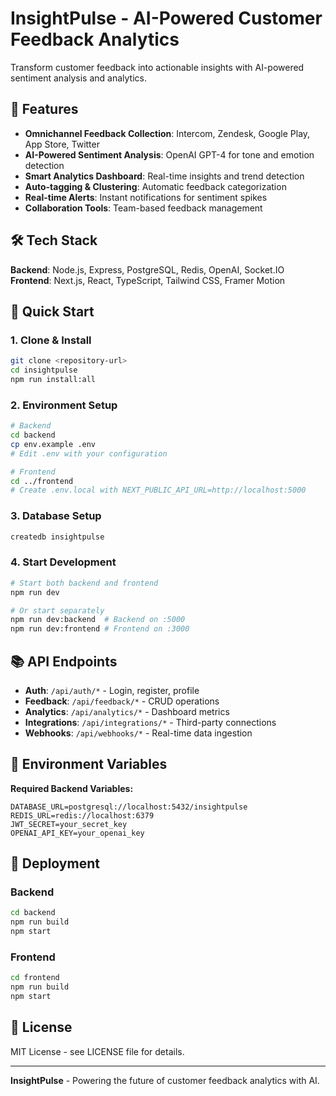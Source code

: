 # InsightPulse - AI-Powered Customer Feedback Analytics

Transform customer feedback into actionable insights with AI-powered sentiment analysis and analytics.

## 🚀 Features

- **Omnichannel Feedback Collection**: Intercom, Zendesk, Google Play, App Store, Twitter
- **AI-Powered Sentiment Analysis**: OpenAI GPT-4 for tone and emotion detection
- **Smart Analytics Dashboard**: Real-time insights and trend detection
- **Auto-tagging & Clustering**: Automatic feedback categorization
- **Real-time Alerts**: Instant notifications for sentiment spikes
- **Collaboration Tools**: Team-based feedback management

## 🛠️ Tech Stack

**Backend**: Node.js, Express, PostgreSQL, Redis, OpenAI, Socket.IO
**Frontend**: Next.js, React, TypeScript, Tailwind CSS, Framer Motion

## 🚀 Quick Start

### 1. Clone & Install
```bash
git clone <repository-url>
cd insightpulse
npm run install:all
```

### 2. Environment Setup
```bash
# Backend
cd backend
cp env.example .env
# Edit .env with your configuration

# Frontend
cd ../frontend
# Create .env.local with NEXT_PUBLIC_API_URL=http://localhost:5000
```

### 3. Database Setup
```bash
createdb insightpulse
```

### 4. Start Development
```bash
# Start both backend and frontend
npm run dev

# Or start separately
npm run dev:backend  # Backend on :5000
npm run dev:frontend # Frontend on :3000
```

## 📚 API Endpoints

- **Auth**: `/api/auth/*` - Login, register, profile
- **Feedback**: `/api/feedback/*` - CRUD operations
- **Analytics**: `/api/analytics/*` - Dashboard metrics
- **Integrations**: `/api/integrations/*` - Third-party connections
- **Webhooks**: `/api/webhooks/*` - Real-time data ingestion

## 🔧 Environment Variables

**Required Backend Variables:**
```env
DATABASE_URL=postgresql://localhost:5432/insightpulse
REDIS_URL=redis://localhost:6379
JWT_SECRET=your_secret_key
OPENAI_API_KEY=your_openai_key
```

## 🚀 Deployment

### Backend
```bash
cd backend
npm run build
npm start
```

### Frontend
```bash
cd frontend
npm run build
npm start
```

## 📄 License

MIT License - see LICENSE file for details.

---

**InsightPulse** - Powering the future of customer feedback analytics with AI. 